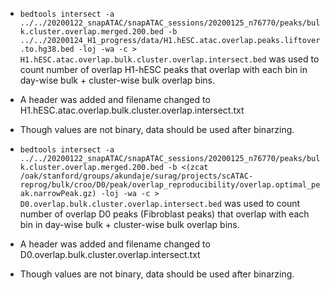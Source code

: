 - ```bedtools intersect -a ../../20200122_snapATAC/snapATAC_sessions/20200125_n76770/peaks/bulk.cluster.overlap.merged.200.bed -b ../../20200124_H1_progress/data/H1.hESC.atac.overlap.peaks.liftover.to.hg38.bed -loj -wa -c > H1.hESC.atac.overlap.bulk.cluster.overlap.intersect.bed``` was used to count number of overlap H1-hESC peaks that overlap with each bin in day-wise bulk + cluster-wise bulk overlap bins. 
- A header was added and filename changed to H1.hESC.atac.overlap.bulk.cluster.overlap.intersect.txt
- Though values are not binary, data should be used after binarzing. 

- ```bedtools intersect -a ../../20200122_snapATAC/snapATAC_sessions/20200125_n76770/peaks/bulk.cluster.overlap.merged.200.bed -b <(zcat /oak/stanford/groups/akundaje/surag/projects/scATAC-reprog/bulk/croo/D0/peak/overlap_reproducibility/overlap.optimal_peak.narrowPeak.gz) -loj -wa -c > D0.overlap.bulk.cluster.overlap.intersect.bed``` was used to count number of overlap D0 peaks (Fibroblast peaks) that overlap with each bin in day-wise bulk + cluster-wise bulk overlap bins. 
- A header was added and filename changed to D0.overlap.bulk.cluster.overlap.intersect.txt
- Though values are not binary, data should be used after binarzing.
